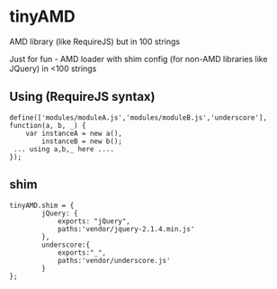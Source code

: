 # tinyAMD
AMD library (like RequireJS) but in 100 strings

Just for fun - AMD loader with shim config (for non-AMD libraries like JQuery) in <100 strings

## Using (RequireJS syntax)

```
define(['modules/moduleA.js','modules/moduleB.js','underscore'], function(a, b, _) {
    var instanceA = new a(),
        instanceB = new b(); 
 ... using a,b,_ here ....
});
```

## shim

```
tinyAMD.shim = {
		jQuery: {
			exports: "jQuery",
			paths:'vendor/jquery-2.1.4.min.js'
		},
		underscore:{
			exports:"_",
			paths:'vendor/underscore.js'
		}
};
```